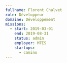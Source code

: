 ```yaml
---
fullname: Florent Chalvet
role: Développeur
domaine: Développement
missions:
  - start: 2019-03-01
    end: 2019-08-31
    status: admin
    employer: MTES
    startups:
      - camino
---
```

